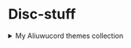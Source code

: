 # Disc-stuff

 

<details>
<summary>My Aliuwucord themes collection </summary>
<br>

  - #### [Cyberworld](https://github.com/Quinxxxx/Disc-stuff/blob/main/Cyberworld/README.md)
  - #### [Nord](https://github.com/Quinxxxx/Disc-stuff/blob/main/Nord/README.md)
  - #### [Stains 2](https://github.com/Quinxxxx/Disc-stuff/blob/main/Stains/README.md)
</details>
